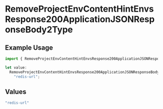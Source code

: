 # RemoveProjectEnvContentHintEnvsResponse200ApplicationJSONResponseBody2Type

## Example Usage

```typescript
import { RemoveProjectEnvContentHintEnvsResponse200ApplicationJSONResponseBody2Type } from "@vercel/sdk/models/operations";

let value:
  RemoveProjectEnvContentHintEnvsResponse200ApplicationJSONResponseBody2Type =
    "redis-url";
```

## Values

```typescript
"redis-url"
```